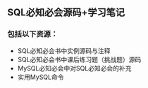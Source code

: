 <!--

 * @Description: 
 * @Author: Tjg
 * @Date: 2021-09-14 22:49:42
 * @LastEditTime: 2021-09-17 15:24:56
 * @LastEditors: Please set LastEditors
    -->



## SQL必知必会源码+学习笔记

### 包括以下资源：

- SQL必知必会书中实例源码与注释
- SQL必知必会书中课后练习题（挑战题）源码
- MySQL必知必会中对SQL必知必会的补充
- 实用MySQL命令
